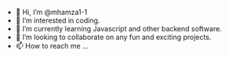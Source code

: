 - 👋 Hi, I’m @mhamza1-1
- 👀 I’m interested in coding.
- 🌱 I’m currently learning Javascript and other backend software.
- 💞️ I’m looking to collaborate on any fun and exciting projects.
- 📫 How to reach me ...

<!---
mhamza1-1/mhamza1-1 is a ✨ special ✨ repository because its `README.md` (this file) appears on your GitHub profile.
You can click the Preview link to take a look at your changes.
--->
